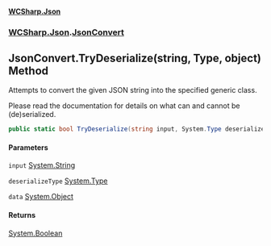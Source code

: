 #### [WCSharp.Json](index.md 'index')
### [WCSharp.Json](WCSharp.Json.md 'WCSharp.Json').[JsonConvert](WCSharp.Json.JsonConvert.md 'WCSharp.Json.JsonConvert')

## JsonConvert.TryDeserialize(string, Type, object) Method

Attempts to convert the given JSON string into the specified generic class.  
  
Please read the documentation for details on what can and cannot be (de)serialized.

```csharp
public static bool TryDeserialize(string input, System.Type deserializeType, out object data);
```
#### Parameters

<a name='WCSharp.Json.JsonConvert.TryDeserialize(string,System.Type,object).input'></a>

`input` [System.String](https://docs.microsoft.com/en-us/dotnet/api/System.String 'System.String')

<a name='WCSharp.Json.JsonConvert.TryDeserialize(string,System.Type,object).deserializeType'></a>

`deserializeType` [System.Type](https://docs.microsoft.com/en-us/dotnet/api/System.Type 'System.Type')

<a name='WCSharp.Json.JsonConvert.TryDeserialize(string,System.Type,object).data'></a>

`data` [System.Object](https://docs.microsoft.com/en-us/dotnet/api/System.Object 'System.Object')

#### Returns
[System.Boolean](https://docs.microsoft.com/en-us/dotnet/api/System.Boolean 'System.Boolean')